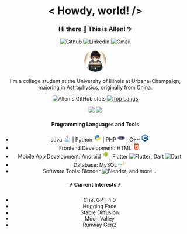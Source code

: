 <div align="center">

# < Howdy, world! />

### Hi there 👋 This is Allen! ✨

[![Github](https://img.shields.io/badge/-Github-000?style=flat&logo=Github&logoColor=white)](https://github.com/zhanglina94)
[![Linkedin](https://img.shields.io/badge/-LinkedIn-blue?style=flat&logo=Linkedin&logoColor=white)](https://www.linkedin.com/in/lina-zhang-58440b101/)
[![Gmail](https://img.shields.io/badge/-Gmail-c14438?style=flat&logo=Gmail&logoColor=white)](mailto:zhanglina249@gmail.com)

<img src="https://github.com/AllenWn/AllenWn/blob/main/circular_avatar.png" width="60" height="60" />

I'm a college student at the University of Illinois at Urbana-Champaign, majoring in Astrophysics, originally from China.

![Allen's GitHub stats](https://github-readme-stats.vercel.app/api?username=AllenWn&show_icons=true&theme=radical)
[![Top Langs](https://github-readme-stats.vercel.app/api/top-langs/?username=anuraghazra&layout=compact)](https://github.com/anuraghazra/github-readme-stats)

<img src="https://metrics.lecoq.io/sun0225SUN?template=classic&config.timezone=Asia%2FShanghai" />

<img src="https://github-profile-trophy.vercel.app/?username=sun0225SUN" />

#### Programming Languages and Tools

- Java <img src="https://raw.githubusercontent.com/devicons/devicon/master/icons/java/java-original.svg" alt="Java" width="20" height="20" /> | Python <img src="https://raw.githubusercontent.com/devicons/devicon/master/icons/python/python-original.svg" alt="Python" width="20" height="20" /> | PHP <img src="https://raw.githubusercontent.com/devicons/devicon/master/icons/php/php-original.svg" alt="PHP" width="20" height="20" /> | C++ <img src="https://raw.githubusercontent.com/devicons/devicon/master/icons/cplusplus/cplusplus-original.svg" alt="C++" width="20" height="20" />
- Frontend Development: HTML <img src="https://raw.githubusercontent.com/devicons/devicon/master/icons/html5/html5-original-wordmark.svg" alt="HTML5" width="20" height="20" />
- Mobile App Development: Android <img src="https://raw.githubusercontent.com/devicons/devicon/master/icons/android/android-original-wordmark.svg" alt="Android" width="20" height="20" />, Flutter <img src="https://www.vectorlogo.zone/logos/flutterio/flutterio-icon.svg" alt="Flutter" width="20" height="20" />, Dart <img src="https://www.vectorlogo.zone/logos/dartlang/dartlang-icon.svg" alt="Dart" width="20" height="20" />
- Database: MySQL <img src="https://raw.githubusercontent.com/devicons/devicon/master/icons/mysql/mysql-original-wordmark.svg" alt="MySQL" width="20" height="20" />
- Software Tools: Blender <img src="https://download.blender.org/branding/community/blender_community_badge_white.svg" alt="Blender" width="20" height="20" />, and more...

#### ⚡ Current Interests ⚡

- Chat GPT 4.0
- Hugging Face
- Stable Diffusion
- Moon Valley
- Runway Gen2

</div>
